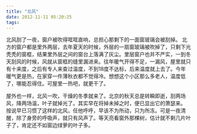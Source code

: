 ```yaml
---
title: "北风"
date: 2012-11-11 05:20:25
tags:
---
```


北风刮了一夜，窗户被吹得哐哐直响，总担心那剩下的一面窗玻璃会被刮掉。 北方的窗户都是里外两层，去年夏天的时候，外层的一扇窗玻璃被吹掉了，只剩下光秃秃的窗框，结果里外层之间的窗台上落满了灰尘。里层窗户也并不严实，一到冬天刮风的时候，风就从窗框的缝里漏进来。往年暖气开得不足，一漏风，屋里就只有十来度，之后有专人来查过温度，不到18度不达标，后来温度就上去了。今年暖气更是热，在家穿一件薄秋衣都不觉得冷。想想这个小区那么多老人，温度低了，哪能忍得住。可屋里一热吧，就更干了。 

屋外也一样，北风一吹，干燥的冬季就来了。北京的秋天总是转瞬即逝，刮两场风，降两场温，叶子就掉光了。其实早在将掉未掉之时，便已显出它的萧瑟来。 按说早已习惯了这样的北风，任他呼呼，早该不为所动，只为所冻。可是一夜清醒，除了身旁的呼吸声，就只有风声了。等天亮看窗外那棵树，估计就不剩几片叶子了，肯定还不如窗边绿萝的叶子多。